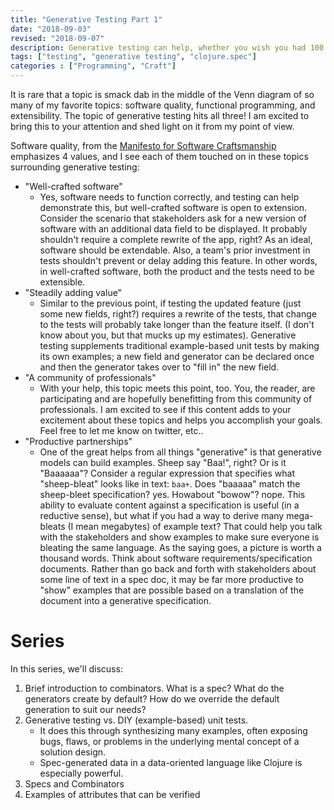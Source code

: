 ```yaml
---
title: "Generative Testing Part 1"
date: "2018-09-03"
revised: "2018-09-07"
description: Generative testing can help, whether you wish you had 100 monkeys to drive your web application, 10 million example transactions for load testing, or you want to gain confidence in your software without writing hundreds of example scenarios.
tags: ["testing", "generative testing", "clojure.spec"]
categories : ["Programming", "Craft"]
---
```


It is rare that a topic is smack dab in the middle of the Venn diagram of so many of my favorite topics: software quality, functional programming, and extensibility.  The topic of generative testing hits all three!  I am excited to bring this to your attention and shed light on it from my point of view.

Software quality, from the [Manifesto for Software Craftsmanship](http://manifesto.softwarecraftsmanship.org/) emphasizes 4 values, and I see each of them touched on in these topics surrounding generative testing:

* "Well-crafted software"
    * Yes, software needs to function correctly, and testing can help demonstrate this, but well-crafted software is open to extension.  Consider the scenario that stakeholders ask for a new version of software with an additional data field to be displayed.  It probably shouldn't require a complete rewrite of the app, right?  As an ideal, software should be extendable.  Also, a team's prior investment in tests shouldn't prevent or delay adding this feature.  In other words, in well-crafted software, both the product and the tests need to be extensible.
* "Steadily adding value"
    * Similar to the previous point, if testing the updated feature (just some new fields, right?) requires a rewrite of the tests, that change to the tests will probably take longer than the feature itself.  (I don't know about you, but that mucks up my estimates).  Generative testing supplements traditional example-based unit tests by making its own examples; a new field and generator can be declared once and then the generator takes over to "fill in" the new field.
* "A community of professionals"
    * With your help, this topic meets this point, too.  You, the reader, are participating and are hopefully benefitting from this community of professionals.  I am excited to see if this content adds to your excitement about these topics and helps you accomplish your goals.  Feel free to let me know on twitter, etc..
* "Productive partnerships"
    * One of the great helps from all things "generative" is that generative models can build examples.  Sheep say "Baa!", right?  Or is it "Baaaaaa"?  Consider a regular expression that specifies what "sheep-bleat" looks like in text: `baa+`.  Does "baaaaa" match the sheep-bleet specification? yes.  Howabout "bowow"? nope.  This ability to evaluate content against a specification is useful (in a reductive sense), but what if you had a way to derive many mega-bleats (I mean megabytes) of example text?  That could help you talk with the stakeholders and show examples to make sure everyone is bleating the same language.  As the saying goes, a picture is worth a thousand words.  Think about software requirements/specification documents.  Rather than go back and forth with stakeholders about some line of text in a spec doc, it may be far more productive to "show" examples that are possible based on a translation of the document into a generative specification.

# Series

In this series, we'll discuss:

1. Brief introduction to combinators.  What is a spec? What do the generators create by default? How do we override the default generation to suit our needs?
2. Generative testing vs. DIY (example-based) unit tests.
    * It does this through synthesizing many examples, often exposing bugs, flaws, or problems in the underlying mental concept of a solution design. 
    * Spec-generated data in a data-oriented language like Clojure is especially powerful.
3. Specs and Combinators
4. Examples of attributes that can be verified

